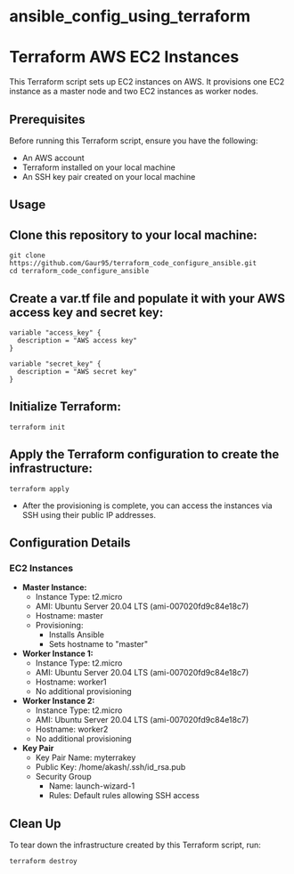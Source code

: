 # ansible_config_using_terraform

# Terraform AWS EC2 Instances

This Terraform script sets up EC2 instances on AWS. It provisions one EC2 instance as a master node and two EC2 instances as worker nodes.

## Prerequisites

Before running this Terraform script, ensure you have the following:

- An AWS account
- Terraform installed on your local machine
- An SSH key pair created on your local machine

## Usage

## Clone this repository to your local machine:

```
git clone https://github.com/Gaur95/terraform_code_configure_ansible.git
cd terraform_code_configure_ansible
```
## Create a var.tf file and populate it with your AWS access key and secret key:
```
variable "access_key" {
  description = "AWS access key"
}

variable "secret_key" {
  description = "AWS secret key"
}

```

## Initialize Terraform:

```
terraform init
```
## Apply the Terraform configuration to create the infrastructure:

```
terraform apply
```
- After the provisioning is complete, you can access the instances via SSH using their public IP addresses.

## Configuration Details
### EC2 Instances
 - **Master Instance:**
   - Instance Type: t2.micro
   - AMI: Ubuntu Server 20.04 LTS (ami-007020fd9c84e18c7)
   - Hostname: master
   - Provisioning:
     - Installs Ansible
     - Sets hostname to "master"
  - **Worker Instance 1:**
    - Instance Type: t2.micro
    - AMI: Ubuntu Server 20.04 LTS (ami-007020fd9c84e18c7)
    - Hostname: worker1
    - No additional provisioning
  - **Worker Instance 2:**
    - Instance Type: t2.micro
    - AMI: Ubuntu Server 20.04 LTS (ami-007020fd9c84e18c7)
    - Hostname: worker2
    - No additional provisioning
  - **Key Pair**
    - Key Pair Name: myterrakey
    - Public Key: /home/akash/.ssh/id_rsa.pub
    - Security Group
      - Name: launch-wizard-1
      - Rules: Default rules allowing SSH access
## Clean Up
To tear down the infrastructure created by this Terraform script, run:
```
terraform destroy
```
